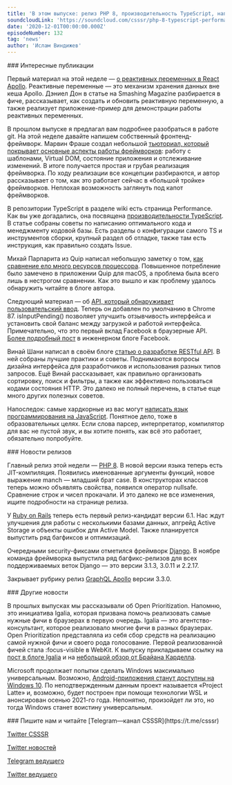 ```yaml
---
title: 'В этом выпуске: релиз PHP 8, производительность TypeScript, написание фронтенд-фреймворка и языка программирования, как построить RESTful API, первые результаты инициативы Open Prioritization от Igalia.'
soundcloudLink: 'https://soundcloud.com/csssr/php-8-typescript-performance-ot-microsoft-ror-61-rc1-pishem-frontend-freymvork-i-yap-na-javascipt'
date: '2020-12-01T00:00:00.000Z'
episodeNumber: 132
tag: 'news'
author: 'Ислам Виндижев'
---
```


<ParagraphWithImage imageName="manWithLaptop" imageSide="right">
  ### Интересные публикации

  Первый материал на этой неделе — [о реактивных переменных в React Apollo](https://www.smashingmagazine.com/2020/11/reactive-variables-graphql-apollo-client/). Реактивные переменные — это механизм хранения данных вне кеша Apollo. Дэниел Дон в статье на Smashing Magazine разбирается в фиче, рассказывает, как создать и обновить реактивную переменную, а также реализует приложение-пример для демонстрации работы реактивных переменных.
</ParagraphWithImage>

  В прошлом выпуске я предлагал вам подробнее разобраться в работе git. На этой неделе давайте напишем собственный фронтенд-фреймворк. Марвин Фраше создал небольшой [тьюториал, который покрывает основные аспекты работы фреймворков](https://mfrachet.github.io/create-frontend-framework/): работу с шаблонами, Virtual DOM, состояние приложения и отслеживание изменений. В итоге получается простая и грубая реализация фреймворка. По ходу реализации все концепции разбираются, и автор рассказывает о том, как это работает сейчас в «большой тройке» фреймворков. Неплохая возможность заглянуть под капот фреймворков.

  В репозитории TypeScript в разделе wiki есть страница Performance. Как вы уже догадались, она посвящена [производительности TypeScript](https://github.com/microsoft/TypeScript/wiki/Performance). В статье собраны советы по написанию оптимального кода и менеджменту кодовой базы. Есть разделы о конфигурации самого TS и инструментов сборки, крупный раздел об отладке, также там есть инструкция, как правильно создать Issue.

  Михай Парпарита из Quip написал небольшую заметку о том, [как сравнение ело много ресурсов процессора](http://blog.persistent.info/2020/11/the-case-of-missing-equals-sign.html). Повышенное потребление было замечено в приложении Quip для macOS, а проблема была всего лишь в нестрогом сравнении. Как это вышло и как проблему удалось обнаружить читайте в блоге автора.

  Следующий материал — об [API, который обнаруживает пользовательский ввод](https://web.dev/isinputpending/). Теперь он добавлен по умолчанию в Chrome 87. isInputPending() позволяет улучшить отзывчивость интерфейса и установить свой баланс между загрузкой и работой интерфейса. Примечательно, что это первый вклад Facebook в браузерные API. [Более подробный пост](https://engineering.fb.com/2019/04/22/developer-tools/isinputpending-api/) в инженерном блоге Facebook.

  Винай Шани написал в своём блоге [статью о разработке RESTful API](https://www.vinaysahni.com/best-practices-for-a-pragmatic-restful-api). В ней собраны лучшие практики и советы. Поднимаются вопросы дизайна интерфейса для разработчиков и использования разных типов запросов. Ещё Винай рассказывает, как правильно организовать сортировку, поиск и фильтры, а также как эффективно пользоваться кодами состояния HTTP. Это далеко не полный перечень, в статье еще много других полезных советов.

  Напоследок: самые хардкорные из вас могут [написать язык программирования на JavaScript](http://lisperator.net/pltut/). Понятное дело, тоже в образовательных целях. Если слова парсер, интерпретатор, компилятор для вас не пустой звук, и вы хотите понять, как всё это работает, обязательно попробуйте.

<ParagraphWithImage imageName="laptopNews" imageSide="right">
  ### Новости релизов

  Главный релиз этой недели — [PHP 8](https://www.php.net/releases/8.0/ru.php?lang=ru). В новой версии языка теперь есть JIT-компиляция. Появились именованные аргументы функций, новое выражение manch — младший брат case. В конструкторах классов теперь можно объявлять свойства, появился оператор nullsafe. Сравнение строк и чисел прокачали. И это далеко не все изменения, ищите подробности на странице релиза.
</ParagraphWithImage>

  У [Ruby on Rails](https://weblog.rubyonrails.org/2020/11/2/Rails-6-1-rc1-release/) теперь есть первый релиз-кандидат версии 6.1. Нас ждут улучшения для работы с несколькими базами данных, апгрейд Active Storage и объекты ошибок для Active Model. Также планируется выпустить ряд багфиксов и оптимизаций.

  Очередными security-фиксами отметился фреймворк [Django](https://www.djangoproject.com/weblog/2020/nov/02/bugfix-releases/). В ноябре команда фреймворка выпустила ряд багфикс-релизов для всех поддерживаемых веток Django — это версии 3.1.3, 3.0.11 и 2.2.17.

  Закрывает рубрику релиз [GraphQL Apollo](https://github.com/apollographql/apollo-client/releases/tag/v3.3.0) версии 3.3.0.

<ParagraphWithImage imageName="laptopDialog" imageSide="right">
  ### Другие новости

  В прошлых выпусках мы рассказывали об Open Prioritization. Напомню, это инициатива Igalia, которая призвана помочь реализовать самые нужные фичи в браузерах в первую очередь. Igalia — это агентство-консультант, которое реализовало многие фичи в разных браузерах. Open Prioritization представляла из себя сбор средств на реализацию самой нужной фичи и своего рода голосование. Первой реализованной фичей стала :focus-visible в WebKit. К выпуску прикладываем ссылку на [пост в блоге Igalia](https://www.igalia.com/2020/11/20/Open-Prioritization-Results.html) и на [небольшой обзор от Брайана Карделла](https://bkardell.com/blog/FirstOPFinished.html).
</ParagraphWithImage>

  Microsoft продолжает попытки сделать Windows максимально универсальным. Возможно, [Android-приложения станут доступны на Windows 10](https://www.windowscentral.com/windows-10-project-latte-android-apps). По неподтвержденным данным проект называется «Project Latte» и, возможно, будет построен при помощи технологии WSL и анонсирован осенью 2021-го года. Непонятно, произойдет ли это, но тогда Windows станет воистину универсальным.

<Note>
  ### Пишите нам и читайте
  [Telegram—канал CSSSR](https://t.me/csssr)

  [Twitter CSSSR](https://twitter.com/csssr_dev)

  [Twitter новостей](https://twitter.com/csssr_news)

  [Telegram ведущего](https://t.me/Vindizh)

  [Twitter ведущего](https://twitter.com/Vindizh)
</Note>
